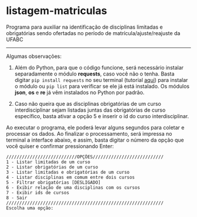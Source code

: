 # listagem-matriculas
Programa para auxiliar na identificação de disciplinas limitadas e obrigatórias sendo ofertadas no período de matrícula/ajuste/reajuste da UFABC

---
Algumas observações:

1. Além do Python, para que o código funcione, será necessário instalar separadamente o módulo **requests**, caso você não o tenha. Basta digitar ``` pip install requests ``` no seu terminal (tutorial [aqui](https://youtu.be/r29uzZpIlWI?si=yQawakwkg-6VGRhS)) para instalar o módulo ou ``` pip list ``` para verificar se ele já está instalado. Os módulos **json**, **os** e **re** já vêm instalados no Python por padrão.

2. Caso não queira que as disciplinas obrigatórias de um curso interdisciplinar sejam listadas juntas das obrigatórias de curso específico, basta ativar a opção 5 e inserir o id do curso interdisciplinar.

Ao executar o programa, ele poderá levar alguns segundos para coletar e processar os dados. Ao finalizar o processamento, será impressa no terminal a interface abaixo, e assim, basta digitar o número da opção que você quiser e confirmar pressionando Enter:

```
///////////////////////////OPÇÕES///////////////////////////
1 - Listar limitadas de um curso
2 - Listar obrigatórias de um curso
3 - Listar limitadas e obrigatórias de um curso
4 - Listar disciplinas em comum entre dois cursos
5 - Filtrar obrigatórias [DESLIGADO]
6 - Exibir relação de uma disciplinas com os cursos
7 - Exibir ids de cursos
8 - Sair
////////////////////////////////////////////////////////////
Escolha uma opção:
```
